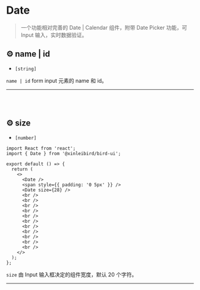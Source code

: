 # Date

> 一个功能相对完善的 Date | Calendar 组件，附带 Date Picker 功能，可 Input 输入，实时数据验证。

## ⚙ name | id

- `[string]`

`name | id` form input 元素的 name 和 id。

<hr />
<br />
<br />

## ⚙ size

- `[number]`

```tsx
import React from 'react';
import { Date } from '@xinleibird/bird-ui';

export default () => {
  return (
    <>
      <Date />
      <span style={{ padding: '0 5px' }} />
      <Date size={28} />
      <br />
      <br />
      <br />
      <br />
      <br />
      <br />
      <br />
      <br />
      <br />
      <br />
      <br />
    </>
  );
};
```

`size` 由 Input 输入框决定的组件宽度，默认 20 个字符。

<hr />
<br />
<br />
